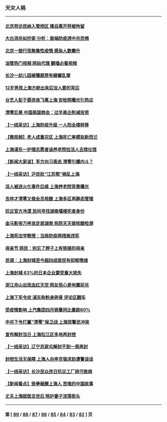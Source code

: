 ### 天灾人祸
---
#### [北京将访民纳入管控区 擅自离开将被拘留](../../pages/ncid280/n13732205.md?05110045) 
#### [大白消杀如抄家 分析：极端防疫透中共恐惧](../../pages/ncid280/n13732034.md?05110045) 
#### [北京一银行现聚集性疫情 感染人数攀升](../../pages/ncid280/n13731998.md?05110045) 
#### [油管热门视频 网站代理 翻墙必看视频](http://209.222.30.114:81/youtube.html?05110045)
#### [长沙一幼儿园被曝厨房有蟑螂乱窜](../../pages/ncid280/n13731916.md?05110045) 
#### [12岁男孩上海方舱出来后没人要的背后](../../pages/ncid280/n13731879.md?05110045) 
#### [台艺人彭于晏连夜飞离上海 安检照曝光引热议](../../pages/ncid280/n13731555.md?05110045) 
#### [清零后果 中国美国商会：过半美企削减投资](../../pages/ncid280/n13731358.md?05110045) 
#### [【一线采访】上海防疫升级 一人阳全楼转移](../../pages/ncid280/n13731443.md?05110045) 
#### [【微视频】老人成重灾区 上海死亡率模拟新西兰](../../pages/ncid280/n13731402.md?05110045) 
#### [上海浦东一护理志愿者谈养老院拉活人去殡仪馆](../../pages/ncid280/n13731427.md?05110045) 
#### [【新闻大家谈】军方向习表态 清零引爆内斗？](../../pages/ncid280/n13731268.md?05110045) 
#### [【一线采访】沪民批“江苏帮”祸乱上海](../../pages/ncid280/n13731242.md?05110045) 
#### [活人被送火化事件后续 上海养老院背景曝光](../../pages/ncid280/n13731157.md?05110045) 
#### [吉林才清零又做全员核酸 上海多区再静态管理](../../pages/ncid280/n13731187.md?05110045) 
#### [抗议官方冷漠 民间寻找湖南塌楼死者身份](../../pages/ncid280/n13730801.md?05110045) 
#### [金马影帝万梓良定居湖南 抱怨天天做核酸检测](../../pages/ncid280/n13730589.md?05110045) 
#### [上海宪法学教授：当局防疫两措施违宪](../../pages/ncid280/n13730561.md?05110045) 
#### [母亲节 网民：别忘了脖子上有铁链的母亲](../../pages/ncid280/n13730439.md?05110045) 
#### [民调：上海封城至今超四成居民有抑郁情绪](../../pages/ncid280/n13730381.md?05110045) 
#### [上海封城 63%的日本企业蒙受重大损失](../../pages/ncid280/n13730353.md?05110045) 
#### [浙江舟山出现血红天空 网友担心是地震前兆](../../pages/ncid280/n13730103.md?05110045) 
#### [上海下军令状 浦东称粉身碎骨 评论区翻车](../../pages/ncid280/n13729974.md?05110045) 
#### [受疫情影响 上汽集团四月销量同比暴跌60%](../../pages/ncid280/n13729765.md?05110045) 
#### [中共下令打赢“清零”保卫战 上海现警民冲突](../../pages/ncid280/n13729726.md?05110045) 
#### [宣布解封当日 上海松江区多地再封控](../../pages/ncid280/n13729650.md?05110045) 
#### [【一线采访】辽宁苏家屯解封不到一周再封](../../pages/ncid280/n13729625.md?05110045) 
#### [封控生活无保障 上海人向李克强求助遭警谈话](../../pages/ncid280/n13729548.md?05110045) 
#### [【一线采访】长沙民众连日抗议工厂排污致病](../../pages/ncid280/n13729392.md?05110045) 
#### [【新闻看点】铁拳砸醒上海人 苦难的中国故事](../../pages/ncid280/n13729051.md?05110045) 
#### [丈夫上海就医去世后 陪护妻子流落街头](../../pages/ncid280/n13729307.md?05110045) 

---
#### 第 [ [89](./89.md?05110045) / [88](./88.md?05110045) / [87](./87.md?05110045) / [86](./86.md?05110045) / [85](./85.md?05110045) / [84](./84.md?05110045) / [83](./83.md?05110045) / [82](./82.md?05110045) ] 页
